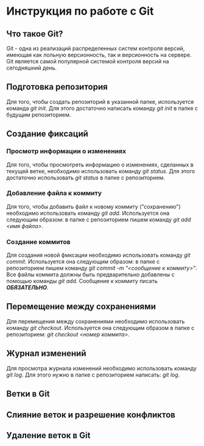# Инструкция по работе с Git

## Что такое Git?

Git - одна из реализаций распределенных систем контроля версий, имеющая как лольную версионность, так и версионность на сервере. Git является самой популярной системой контроля версий на сегодняшний день.

## Подготовка репозитория
Для того, чтобы создать репозиторий в указанной папке, используется команда *git init*. Для этого достаточно написать команду *git init* в папке с будущим репозиторием.

## Создание фиксаций

### Просмотр информации о изменениях

Для того, чтобы просмотреть информацию о изменениях, сделанных в текущей ветке, необходимо использовать команду *git status*. Для этого достаточно использовать *git status* в папке с репозиторием.

### Добавление файла к коммиту

Для того, чтобы добавить файл к новому коммиту ("сохранению") необходимо использовать команду *git add*. 
Используется она следующим образом: в папке с репозиторием пишем команду *git add <имя файла>*.

### Создание коммитов

Для создания новой фмксации необходимо использовать команду *git commit*. Используется она следующим образом: в папке с репозиторием пишем команду *git commit -m "<сообщение к коммиту>"*.
Все файлы коммита должны быть предварительно добавлены с помощью команды *git add*. Сообщение к коммиту писать ***ОБЯЗАТЕЛЬНО***.

## Перемещение между сохранениями
Для перемещения между сохранениями необходимо использовать команду *git checkout*. Используется она следующим образом в папке с репозиторием: *git checkout <номер коммита>*.

## Журнал изменений
Для просмотра журнала изменений необходимо использовать команду *git log*. Для этого нужно в папке с репозиторием написать: *git log*.

## Ветки в Git

## Слияние веток и разрешение конфликтов

## Удаление веток в Git
